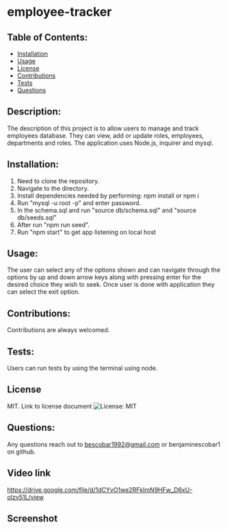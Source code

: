 # employee-tracker
  ## Table of Contents:
  - [Installation](#installation)
  - [Usage](#usage)
  - [License](#license)
  - [Contributions](#Contributions)
  - [Tests](#tests)
  - [Questions](#questions)


  ## Description:
  The description of this project is to allow users to manage and track employees database. They can view, add or update roles, employees, departments and roles. The application uses Node.js, inquirer and mysql.

  ## Installation:
  1. Need to clone the repository.
  2. Navigate to the directory.
  3. Install dependencies needed by performing: npm install or npm i
  4. Run "mysql -u root -p" and enter password.
  5. In the schema.sql and run "source db/schema.sql" and "source db/seeds.sql"
  6. After run "npm run seed".
  7. Run "npm start" to get app listening on local host 

  ## Usage:
  The user can select any of the options shown and can navigate through the options by up and down arrow keys along with pressing enter for the desired choice they wish to seek. Once user is done with application they can select the exit option.

  ## Contributions:
  Contributions are always welcomed.

  ## Tests:
  Users can run tests by using the terminal using node.


  ## License
  MIT. Link to license document ![License: MIT](https://opensource.org/licenses/MIT)

  ## Questions:
  Any questions reach out to bescobar1992@gmail.com or benjaminescobar1 on github.

  ## Video link
  https://drive.google.com/file/d/1dCYvO1we2RFkImN9HFw_D6xU-oIzv51L/view

  ## Screenshot
 
